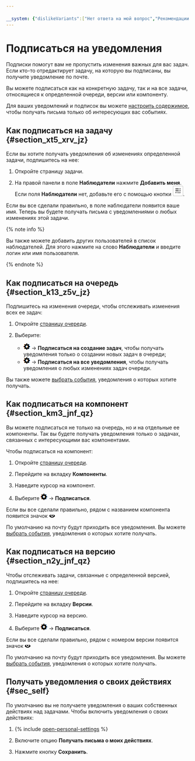 ```yaml
---

__system: {"dislikeVariants":["Нет ответа на мой вопрос","Рекомендации не помогли","Содержание не соответствует заголовку","Другое"]}
---
```

# Подписаться на уведомления

Подписки помогут вам не пропустить изменения важных для вас задач. Если кто-то отредактирует задачу, на которую вы подписаны, вы получите уведомление по почте.

Вы можете подписаться как на конкретную задачу, так и на все задачи, относящиеся к определенной очереди, версии или компоненту.

Для ваших уведомлений и подписок вы можете [настроить содержимое](notification-settings.md), чтобы получать письма только об интересующих вас событиях.

## Как подписаться на задачу {#section_xt5_xrv_jz}

Если вы хотите получать уведомления об изменениях определенной задачи, подпишитесь на нее:

1. Откройте страницу задачи.

1. На правой панели в поле **Наблюдатели** нажмите **Добавить меня**. Если поля **Наблюдатели** нет, добавьте его с помощью кнопки ![](../../_assets/tracker/task-params-btn.png).


Если вы все сделали правильно, в поле наблюдатели появится ваше имя. Теперь вы будете получать письма с уведомлениями о любых изменениях этой задачи.

{% note info %}

Вы также можете добавить других пользователей в список наблюдателей. Для этого нажмите на слово **Наблюдатели** и введите логин или имя пользователя.

{% endnote %}

## Как подписаться на очередь {#section_k13_z5v_jz}

Подпишитесь на изменения очереди, чтобы отслеживать изменения всех ее задач:

1. Откройте [страницу очереди](queue.md).

1. Выберите:
    - ![](../../_assets/tracker/icon-settings.png) → **Подписаться на создание задач**, чтобы получать уведомления только о создании новых задач в очереди;
    - ![](../../_assets/tracker/icon-settings.png) → **Подписаться на все уведомления**, чтобы получать уведомления о любых изменениях задач очереди.

Вы также можете [выбрать события](user-subscriptions.md), уведомления о которых хотите получать.

## Как подписаться на компонент {#section_km3_jnf_qz}

Вы можете подписаться не только на очередь, но и на отдельные ее компоненты. Так вы будете получать уведомления только о задачах, связанных с интересующими вас компонентами.

Чтобы подписаться на компонент:

1. Откройте [страницу очереди](queue.md).

1. Перейдите на вкладку **Компоненты**.

1. Наведите курсор на компонент.

1. Выберите ![](../../_assets/tracker/icon-settings.png) → **Подписаться**.


Если вы все сделали правильно, рядом с названием компонента появится значок ![](../../_assets/tracker/subscribtion.png)

По умолчанию на почту будут приходить все уведомления. Вы можете [выбрать события](user-subscriptions.md), уведомления о которых хотите получать.

## Как подписаться на версию {#section_n2y_jnf_qz}

Чтобы отслеживать задачи, связанные с определенной версией, подпишитесь на нее:

1. Откройте [страницу очереди](queue.md).

1. Перейдите на вкладку **Версии**.

1. Наведите курсор на версию.

1. Выберите ![](../../_assets/tracker/icon-settings.png) → **Подписаться**.


Если вы все сделали правильно, рядом с номером версии появится значок ![](../../_assets/tracker/subscribtion.png)

По умолчанию на почту будут приходить все уведомления. Вы можете [выбрать события](user-subscriptions.md), уведомления о которых хотите получать.


## Получать уведомления о своих действиях {#sec_self}

По умолчанию вы не получаете уведомления о ваших собственных действиях над задачами. Чтобы включить уведомления о своих действиях:

1. {% include [open-personal-settings](../../_includes/tracker/open-personal-settings.md) %}

1. Включите опцию **Получать письма о моих действиях**.

1. Нажмите кнопку **Сохранить**.





